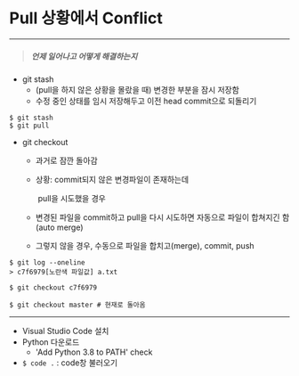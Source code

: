 # Pull 상황에서 Conflict

---

> ##### 언제 일어나고 어떻게 해결하는지



- git stash
  - (pull을 하지 않은 상황을 몰랐을 때) 변경한 부분을 잠시 저장함
  - 수정 중인 상태를 임시 저장해두고 이전 head commit으로 되돌리기

```shell
$ git stash
$ git pull
```



- git checkout

  - 과거로 잠깐 돌아감

  - 상황: commit되지 않은 변경파일이 존재하는데

    ​          pull을 시도했을 경우

  - 변경된 파일을 commit하고 pull을 다시 시도하면 자동으로 파일이 합쳐지긴 함(auto merge)
  - 그렇지 않을 경우, 수동으로 파일을 합치고(merge), commit, push

```shell
$ git log --oneline
> c7f6979[노란색 파일값] a.txt

$ git checkout c7f6979

$ git checkout master # 현재로 돌아옴
```



---



- Visual Studio Code 설치
- Python 다운로드
  - 'Add Python 3.8 to PATH' check
- ```$ code .``` : code창 불러오기
